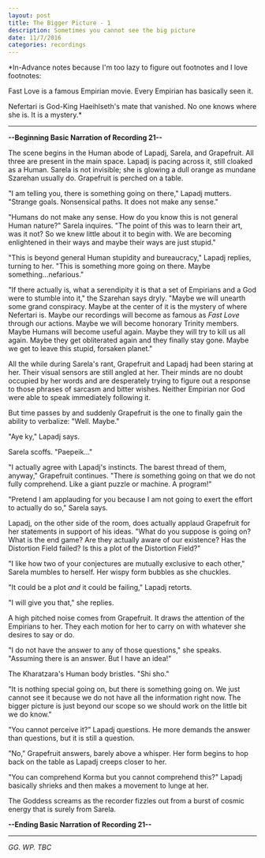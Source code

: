 ```yaml
---
layout: post
title: The Bigger Picture - 1
description: Sometimes you cannot see the big picture
date: 11/7/2016
categories: recordings
---
```


*In-Advance notes because I'm too lazy to figure out footnotes and I love footnotes:

Fast Love is a famous Empirian movie. Every Empirian has basically seen it.

Nefertari is God-King Haeihlseth's mate that vanished. No one knows where she is. It is a mystery.*

---

**--Beginning Basic Narration of Recording 21--**

The scene begins in the Human abode of Lapadj, Sarela, and Grapefruit. All three are present in the main space. Lapadj is pacing across it, still cloaked as a Human. Sarela is not invisible; she is glowing a dull orange as mundane Szarehan usually do. Grapefruit is perched on a table.

"I am telling you, there is something going on there," Lapadj mutters. "Strange goals. Nonsensical paths. It does not make any sense."

"Humans do not make any sense. How do you know this is not general Human nature?" Sarela inquires. "The point of this was to learn their art, was it not? So we knew little about it to begin with. We are becoming enlightened in their ways and maybe their ways are just stupid."

"This is beyond general Human stupidity and bureaucracy," Lapadj replies, turning to her. "This is something more going on there. Maybe something...nefarious."

"If there actually is, what a serendipity it is that a set of Empirians and a God were to stumble into it," the Szarehan says dryly. "Maybe we will unearth some grand conspiracy. Maybe at the center of it is the mystery of where Nefertari is. Maybe our recordings will become as famous as *Fast Love* through our actions. Maybe we will become honorary Trinity members. Maybe Humans will become useful again. Maybe they will try to kill us all again. Maybe they get obliterated again and they finally stay gone. Maybe we get to leave this stupid, forsaken planet."

All the while during Sarela's rant, Grapefruit and Lapadj had been staring at her. Their visual sensors are still angled at her. Their minds are no doubt occupied by her words and are desperately trying to figure out a response to those phrases of sarcasm and bitter wishes. Neither Empirian nor God were able to speak immediately following it.

But time passes by and suddenly Grapefruit is the one to finally gain the ability to verbalize: "Well. Maybe."

"Aye ky," Lapadj says.

Sarela scoffs. "Paepeik..."

"I actually agree with Lapadj's instincts. The barest thread of them, anyway," Grapefruit continues. "There *is* something going on that we do not fully comprehend. Like a giant puzzle or machine. A program!"

"Pretend I am applauding for you because I am not going to exert the effort to actually do so," Sarela says.

Lapadj, on the other side of the room, does actually applaud Grapefruit for her statements in support of his ideas. "What do you suppose is going on? What is the end game? Are they actually aware of our existence? Has the Distortion Field failed? Is this a plot of the Distortion Field?"

"I like how two of your conjectures are mutually exclusive to each other," Sarela mumbles to herself. Her wispy form bubbles as she chuckles.

"It could be a plot *and* it could be failing," Lapadj retorts.

"I will give you that," she replies.

A high pitched noise comes from Grapefruit. It draws the attention of the Empirians to her. They each motion for her to carry on with whatever she desires to say or do.

"I do not have the answer to any of those questions," she speaks. "Assuming there is an answer. But I have an idea!"

The Kharatzara's Human body bristles. "Shi sho."

"It is nothing special going on, but there is something going on. We just cannot see it because we do not have all the information right now. The bigger picture is just beyond our scope so we should work on the little bit we do know."

"You cannot perceive it?" Lapadj questions. He more demands the answer than questions, but it is still a question.

"No," Grapefruit answers, barely above a whisper. Her form begins to hop back on the table as Lapadj creeps closer to her.

"You can comprehend Korma but you cannot comprehend this?" Lapadj basically shrieks and then makes a movement to lunge at her.

The Goddess screams as the recorder fizzles out from a burst of cosmic energy that is surely from Sarela.

**--Ending Basic Narration of Recording 21--**

---

*GG. WP. TBC*
